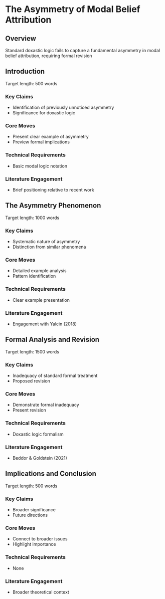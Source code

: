 # The Asymmetry of Modal Belief Attribution

## Overview

Standard doxastic logic fails to capture a fundamental asymmetry in modal belief attribution, requiring formal revision

## Introduction

Target length: 500 words


### Key Claims
- Identification of previously unnoticed asymmetry
- Significance for doxastic logic


### Core Moves
- Present clear example of asymmetry
- Preview formal implications


### Technical Requirements
- Basic modal logic notation


### Literature Engagement
- Brief positioning relative to recent work



## The Asymmetry Phenomenon

Target length: 1000 words


### Key Claims
- Systematic nature of asymmetry
- Distinction from similar phenomena


### Core Moves
- Detailed example analysis
- Pattern identification


### Technical Requirements
- Clear example presentation


### Literature Engagement
- Engagement with Yalcin (2018)



## Formal Analysis and Revision

Target length: 1500 words


### Key Claims
- Inadequacy of standard formal treatment
- Proposed revision


### Core Moves
- Demonstrate formal inadequacy
- Present revision


### Technical Requirements
- Doxastic logic formalism


### Literature Engagement
- Beddor & Goldstein (2021)



## Implications and Conclusion

Target length: 500 words


### Key Claims
- Broader significance
- Future directions


### Core Moves
- Connect to broader issues
- Highlight importance


### Technical Requirements
- None


### Literature Engagement
- Broader theoretical context


